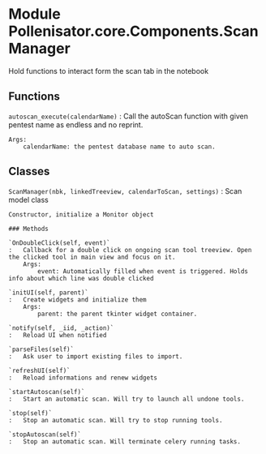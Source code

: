 Module Pollenisator.core.Components.ScanManager
===============================================
Hold functions to interact form the scan tab in the notebook

Functions
---------

    
`autoscan_execute(calendarName)`
:   Call the autoScan function with given pentest name as endless and no reprint.
    
    Args:
        calendarName: the pentest database name to auto scan.

Classes
-------

`ScanManager(nbk, linkedTreeview, calendarToScan, settings)`
:   Scan model class
    
    Constructor, initialize a Monitor object

    ### Methods

    `OnDoubleClick(self, event)`
    :   Callback for a double click on ongoing scan tool treeview. Open the clicked tool in main view and focus on it.
        Args:
            event: Automatically filled when event is triggered. Holds info about which line was double clicked

    `initUI(self, parent)`
    :   Create widgets and initialize them
        Args:
            parent: the parent tkinter widget container.

    `notify(self, _iid, _action)`
    :   Reload UI when notified

    `parseFiles(self)`
    :   Ask user to import existing files to import.

    `refreshUI(self)`
    :   Reload informations and renew widgets

    `startAutoscan(self)`
    :   Start an automatic scan. Will try to launch all undone tools.

    `stop(self)`
    :   Stop an automatic scan. Will try to stop running tools.

    `stopAutoscan(self)`
    :   Stop an automatic scan. Will terminate celery running tasks.